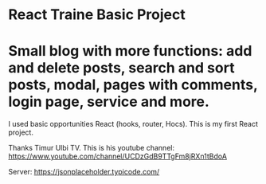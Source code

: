 # React Traine Basic Project
# Small blog with more functions: add and delete posts, search and sort posts, modal, pages with comments, login page, service and more.
I used basic opportunities React (hooks, router, Hocs).
This is my first React project.

Thanks Timur Ulbi TV.
This is his youtube channel: https://www.youtube.com/channel/UCDzGdB9TTgFm8jRXn1tBdoA 

Server: https://jsonplaceholder.typicode.com/
